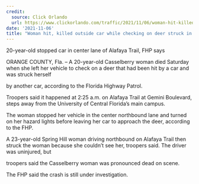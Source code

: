 ```yaml
---
credit:
  source: Click Orlando
  url: https://www.clickorlando.com/traffic/2021/11/06/woman-hit-killed-outside-car-checking-on-deer-struck-in-road-near-ucf-troopers-say/
date: '2021-11-06'
title: "Woman hit, killed outside car while checking on deer struck in road near UCF, troopers say"
---
```

20-year-old stopped car in center lane of Alafaya Trail, FHP says

ORANGE COUNTY, Fla. – A 20-year-old Casselberry woman died Saturday when she left her vehicle to check on a deer that had been hit by a car and was struck herself 

by another car, according to the Florida Highway Patrol.

Troopers said it happened at 2:25 a.m. on Alafaya Trail at Gemini Boulevard, steps away from the University of Central Florida’s main campus.

The woman stopped her vehicle in the center northbound lane and turned on her hazard lights before leaving her car to approach the deer, according to the FHP.

A 23-year-old Spring Hill woman driving northbound on Alafaya Trail then struck the woman because she couldn’t see her, troopers said. The driver was uninjured, but 

troopers said the Casselberry woman was pronounced dead on scene.

The FHP said the crash is still under investigation.
